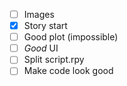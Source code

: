 - [ ] Images
- [x] Story start
- [ ] Good plot (impossible)
- [ ] *Good* UI
- [ ] Split script.rpy
- [ ] Make code look good